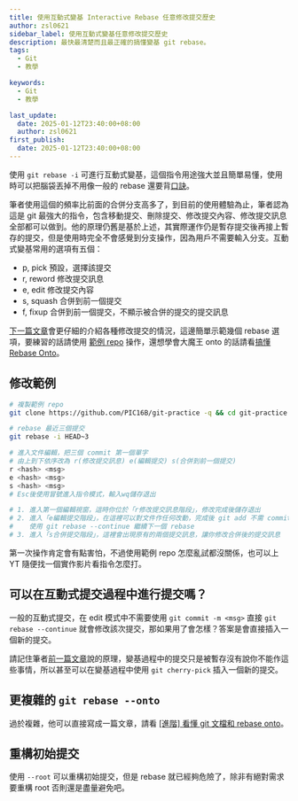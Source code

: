 ```yaml
---
title: 使用互動式變基 Interactive Rebase 任意修改提交歷史
author: zsl0621
sidebar_label: 使用互動式變基任意修改提交歷史
description: 最快最清楚而且最正確的搞懂變基 git rebase。
tags:
  - Git
  - 教學

keywords:
  - Git
  - 教學

last_update:
  date: 2025-01-12T23:40:00+08:00
  author: zsl0621
first_publish:
  date: 2025-01-12T23:40:00+08:00
---
```


使用 `git rebase -i` 可進行互動式變基，這個指令用途強大並且簡單易懂，使用時可以把腦袋丟掉不用像一般的 rebase 還要背[口訣](./rebase#口訣)。

筆者使用這個的頻率比前面的合併分支高多了，到目前的使用體驗為止，筆者認為這是 git 最強大的指令，包含移動提交、刪除提交、修改提交內容、修改提交訊息全部都可以做到。他的原理仍舊是基於上述，其實際運作仍是暫存提交後再接上暫存的提交，但是使用時完全不會感覺到分支操作，因為用戶不需要輸入分支。互動式變基常用的選項有五個：

- p, pick 預設，選擇該提交
- r, reword 修改提交訊息
- e, edit 修改提交內容
- s, squash 合併到前一個提交
- f, fixup 合併到前一個提交，不顯示被合併的提交的提交訊息

[下一篇文章](./edit-commits)會更仔細的介紹各種修改提交的情況，這邊簡單示範幾個 rebase 選項，要練習的話請使用 [範例 repo](https://github.com/PIC16B/git-practice) 操作，還想學會大魔王 onto 的話請看[搞懂 Rebase Onto](../advance/rebase-onto)。

## 修改範例

```sh
# 複製範例 repo
git clone https://github.com/PIC16B/git-practice -q && cd git-practice

# rebase 最近三個提交
git rebase -i HEAD~3

# 進入文件編輯，把三個 commit 第一個單字
# 由上到下依序改為 r(修改提交訊息) e(編輯提交) s(合併到前一個提交)
r <hash> <msg>
e <hash> <msg>
s <hash> <msg>
# Esc後使用冒號進入指令模式，輸入wq儲存退出

# 1. 進入第一個編輯視窗，這時你位於「r修改提交訊息階段」，修改完成後儲存退出
# 2. 進入「e編輯提交階段」，在這裡可以對文件作任何改動，完成後 git add 不需 commit
#    使用 git rebase --continue 繼續下一個 rebase
# 3. 進入「s合併提交階段」，這裡會出現原有的兩個提交訊息，讓你修改合併後的提交訊息
```

第一次操作肯定會有點害怕，不過使用範例 repo 怎麼亂試都沒關係，也可以上 YT 隨便找一個實作影片看指令怎麼打。

## 可以在互動式提交過程中進行提交嗎？

一般的互動式提交，在 edit 模式中不需要使用 `git commit -m <msg>` 直接 `git rebase --continue` 就會修改該次提交，那如果用了會怎樣？答案是會直接插入一個新的提交。

請記住筆者[前一篇文章](./rebase)說的原理，變基過程中的提交只是被暫存沒有說你不能作這些事情，所以甚至可以在變基過程中使用 `git cherry-pick` 插入一個新的提交。

## 更複雜的 `git rebase --onto`

過於複雜，他可以直接寫成一篇文章，請看 [[進階] 看懂 git 文檔和 rebase onto](../advance/rebase-onto)。

## 重構初始提交

使用 `--root` 可以重構初始提交，但是 rebase 就已經夠危險了，除非有絕對需求要重構 root 否則還是盡量避免吧。
